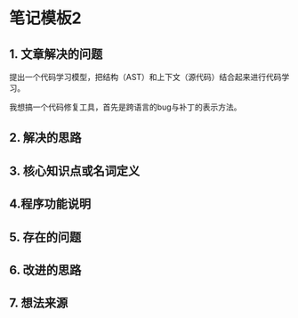 # 笔记模板2

## 1. 文章解决的问题

提出一个代码学习模型，把结构（AST）和上下文（源代码）结合起来进行代码学习。

我想搞一个代码修复工具，首先是跨语言的bug与补丁的表示方法。

## 2. 解决的思路

## 3. 核心知识点或名词定义

## 4.程序功能说明

## 5. 存在的问题

## 6. 改进的思路

## 7. 想法来源

